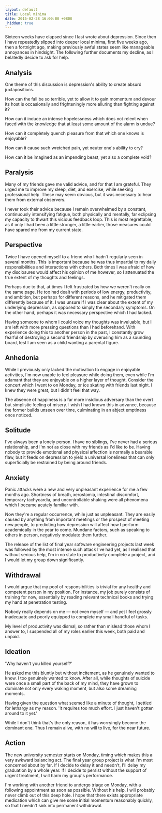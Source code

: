 ```yaml
---
layout: default
title: Local minima
date: 2015-02-28 16:00:00 +0800
_hidden: true
---
```


Sixteen weeks have elapsed since I last wrote about depression. Since
then I have repeatedly slipped into deeper local minima, first five
weeks ago, then a fortnight ago, making previously awful states seem
like manageable annoyances in hindsight. The following further
documents my decline, as I belatedly decide to ask for help.

## Analysis

One theme of this discussion is depression's ability
to create absurd juxtapositions.

How can the fall be so terrible,
yet to allow it to gain momentum and devour its host
is occasionally and frighteningly more alluring
than fighting against it?

How can it induce an intense hopelessness which does not relent
when faced with the knowledge that at least some amount of the
alarm is undue?

How can it completely quench pleasure from
that which one knows is enjoyable?

How can it cause such wretched pain,
yet neuter one's ability to cry?

How can it be imagined as an impending beast,
yet also a complete void?

## Paralysis

Many of my friends gave me valid advice, and for that I am grateful.
They urged me to improve my sleep, diet, and exercise, while seeking
professional help. These may seem obvious, but it was necessary to
hear them from external observers.

I never took their advice because I remain overwhelmed by a constant,
continuously intensifying fatigue, both physically and mentally, far
eclipsing my capacity to thwart this vicious feedback loop. This is
most regrettable, as if only I had been a little stronger, a little
earlier, those measures could have spared me from my current state.

## Perspective

Twice I have opened myself to a friend who I hadn't regularly seen in
several months. This is important because he was thus impartial to my
daily responsibilities and interactions with others. Both times I was
afraid of how my disclosures would affect his opinion of me however,
so I attenuated the true extent of my thoughts and feelings.

Perhaps due to that, at times I felt frustrated by how we weren't
really on the same page. He too had dealt with periods of low energy,
productivity, and ambition, but perhaps for different reasons, and
he mitigated them differently because of it. I was unsure if I was
clear about the extent of my underlying depression, as opposed to
simply the secondary symptoms. On the other hand, perhaps it was
necessary perspective which I had lacked.

Having someone to whom I could voice my thoughts was invaluable, but
I am left with more pressing questions than I had beforehand. With
experience doing this to another person in the past, I constantly
grow fearful of destroying a second friendship by overusing him as a
sounding board, lest I am seen as a child wanting a parental figure.

## Anhedonia

While I previously only lacked the motivation to engage in enjoyable
activities, I'm now unable to feel pleasure while doing them, even
while I'm adamant that they are enjoyable on a higher layer of
thought. Consider the concert which I went to on Monday, or ice
skating with friends last night. I knew they were great, but I didn't
feel that way.

The absence of happiness is a far more insidious adversary than the
overt but simplistic feeling of misery. I wish I had known this in
advance, because the former builds unseen over time, culminating in
an abject emptiness once noticed.

## Solitude

I've always been a lonely person. I have no siblings, I've never had
a serious relationship, and I'm not as close with my friends as I'd
like to be. Having nobody to provide emotional and physical affection
is normally a bearable flaw, but it feeds on depression to yield a
universal loneliness that can only superficially be restrained by
being around friends.

## Anxiety

Panic attacks were a new and very unpleasant experience for me a few
months ago. Shortness of breath, xerostomia, intestinal discomfort,
temporary tachycardia, and uncontrollable shaking were all phenomena
which I became acutely familiar with.

Now they're a regular occurrence, while just as unpleasant. They are
easily caused by anything from important meetings or the prospect of
meeting new people, to predicting how depression will affect how I
perform academically in the year to come. Mundane factors, such as
speaking to others in person, negatively modulate them further.

The release of the list of final year software engineering projects
last week was followed by the most intense such attack I've had yet,
as I realised that without serious help, I'm in no state to
productively complete a project, and I would let my group down
significantly.

## Withdrawal

I would argue that my pool of responsibilities is trivial for any
healthy and competent person in my position. For instance, my job
purely consists of training for now, essentially by reading relevant
technical books and trying my hand at penetration testing.

Nobody really depends on me — not even myself — and yet I feel
grossly inadequate and poorly equipped to complete my small handful
of tasks.

My level of productivity was dismal, so rather than mislead those
whom I answer to, I suspended all of my roles earlier this week, both
paid and unpaid.

## Ideation

'Why haven't you killed yourself?'

He asked me this bluntly but without incitement, as he genuinely
wanted to know. I too genuinely wanted to know. After all, while
thoughts of suicide were once a small part of the back of my mind,
they have grown to dominate not only every waking moment, but also
some dreaming moments.

Having given the question what seemed like a minute of thought, I
settled for lethargy as my reason. 'It requires too much effort. I
just haven't gotten around to it yet.'

While I don't think that's the only reason, it has worryingly become
the dominant one. Thus I remain alive, with no will to live, for the
near future.

## Action

The new university semester starts on Monday, timing which makes this
a very awkward balancing act. The final year group project is what
I'm most concerned about by far. If I decide to delay it and needn't,
I'll delay my graduation by a whole year. If I decide to persist
without the support of urgent treatment, I will harm my group's
performance.

I'm working with another friend to undergo triage on Monday, with a
following appointment as soon as possible. Without his help, I will
probably never climb out of this deep hole. I hope that there exists
appropriate medication which can give me some initial momentum
reasonably quickly, so that I needn't sink into permanent withdrawal.
